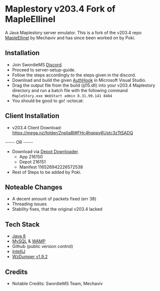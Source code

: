 # Maplestory v203.4 Fork of MapleEllinel

A Java Maplestory server emulator. This is a fork of the v203.4 repo [MapleEllinel](https://forum.ragezone.com/f427/mapleellinel-v203-4-based-swordie-1160913/) by Mechaviv and has since been worked on by Poki.

## Installation
- Join SwordieMS [Discord](https://discord.gg/qzjWZP7hc5).
- Proceed to server-setup-guide.
- Follow the steps accordingly to the steps given in the discord.
- Download and build the given [AuthHook](https://github.com/pokiuwu/AuthHook-v203.4) in Microsoft Visual Studio.
- Drag the output file from the build (ijl15.dll) into your v203.4 Maplestory directory and run a batch file with the following command `MapleStory.exe WebStart admin 8.31.99.141 8484`
- You should be good to go! :octocat:

## Client Installation

- v203.4 Client Download: https://mega.nz/folder/ZnpliaBI#FHc4hqppv6Ustc3zTtSADQ

----- OR -----

- Download via [Depot Downloader](https://github.com/SteamRE/DepotDownloader).
  - App 216150 
  - Depot 216151 
  - Manifest 116526942226572538 
- Rest of Steps to be added by Poki.

## Noteable Changes
- A decent amount of packets fixed (err 38)
- Threading issues
- Stability fixes, that the original v203.4 lacked

## Tech Stack
- [Java 8](http://www.oracle.com/technetwork/java/javase/downloads/jdk8-downloads-2133151.html)
- [MySQL](https://dev.mysql.com/downloads/workbench/) & [WAMP](https://www.wampserver.com/en/)
- Github (public version control)
- [IntelliJ](https://www.jetbrains.com/idea/)
- [WzDumper v1.9.2](https://github.com/Xterminatorz/WZ-Dumper/releases/tag/1.9.2)

## Credits
- Notable Credits: SwordieMS Team, Mechaviv
